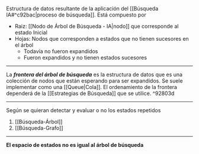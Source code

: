 Estructura de datos resultante de la aplicación del [[Búsqueda IA#^c92bac|proceso de búsqueda]].
Está compuesto por
- Raiz: [[Nodo de Árbol de Búsqueda - IA|nodo]] que corresponde al estado Inicial
- Hojas: Nodos que corresponden a estados que no tienen sucesores en el árbol
	- Todavía no fueron expandidos
	- Fueron expandidos y no tienen estados sucesores
***
La ***frontera del árbol de búsqueda*** es la estructura de datos que es una colección de nodos que están esperando para ser expandidos. Se suele implementar como una [[Queue|Cola]]. El ordenamiento de la frontera dependerá de la [[Estrategias de Búsqueda]] que se utilice. ^92803d
***
Según se quieran detectar y evaluar o no los estados repetidos
1. [[Búsqueda-Árbol]] 
2. [[Búsqueda-Grafo]] 
***
**El espacio de estados no es igual al árbol de búsqueda**